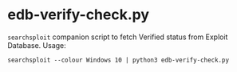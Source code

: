 # edb-verify-check.py

`searchsploit` companion script to fetch Verified status from Exploit Database. Usage:

```
searchsploit --colour Windows 10 | python3 edb-verify-check.py
```
